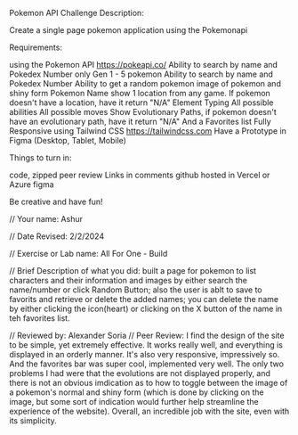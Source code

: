 Pokemon API Challenge
Description:

Create a single page pokemon application using the Pokemonapi


Requirements:

using the Pokemon API https://pokeapi.co/
Ability to search by name and Pokedex Number
only Gen 1 - 5 pokemon
Ability to search by name and Pokedex Number
Ability to get a random pokemon
image of pokemon and shiny form
Pokemon Name
show 1 location from any game. If pokemon doesn't have a location, have it return "N/A"
Element Typing
All possible abilities
All possible moves
Show Evolutionary Paths, if pokemon doesn't have an evolutionary path, have it return "N/A"
And a Favorites list
Fully Responsive using Tailwind CSS https://tailwindcss.com
Have a Prototype in Figma (Desktop, Tablet, Mobile)

Things to turn in:

code, zipped
peer review
Links in comments
github
hosted in Vercel or Azure
figma

Be creative and have fun!

// Your name: Ashur

 // Date Revised: 2/2/2024 

 // Exercise or Lab name: All For One - Build

 // Brief Description of what you did: built a page for pokemon to list characters and their information and images by either search the name/number or click Random Button; also the user is ablt to save to favorits and retrieve or delete the added names; you can delete the name by either clicking the icon(heart) or clicking on the X button of the name in teh favorites list.

// Reviewed by: Alexander Soria
// Peer Review: I find the design of the site to be simple, yet extremely effective. It works really well, and everything is displayed in an orderly manner. It's also very responsive, impressively so. And the favorites bar was super cool, implemented very well. The only two problems I had were that the evolutions are not displayed properly, and there is not an obvious imdication as to how to toggle between the image of a pokemon's normal and shiny form (which is done by clicking on the image, but some sort of indication would further help streamline the experience of the website). Overall, an incredible job with the site, even with its simplicity.
